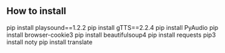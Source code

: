 ## How to install
pip install playsound==1.2.2
pip install gTTS==2.2.4
pip install PyAudio
pip install browser-cookie3
pip install beautifulsoup4
pip install requests
pip3 install noty
pip install translate
